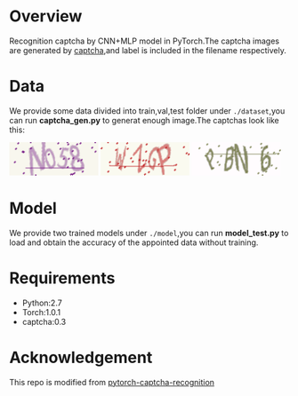 # **Overview**

Recognition captcha by CNN+MLP model in PyTorch.The captcha images are generated by [captcha](https://github.com/lepture/captcha),and label is included in the filename respectively.

# **Data**

We provide some data divided into train,val,test folder under `./dataset`,you can run **captcha_gen.py** to generat enough image.The captchas look like this:

![N058](./dataset/test/100_N058.png)  ![WZGP](./dataset/test/90_WZGP.png) ![PBN6](./dataset/test/91_PBN6.png)

# **Model**

We provide two trained models under `./model`,you can run **model_test.py** to load and obtain the accuracy of the appointed data without training.

# **Requirements**
* Python:2.7
* Torch:1.0.1
* captcha:0.3

# **Acknowledgement**
This repo is modified from [pytorch-captcha-recognition](https://github.com/dee1024/pytorch-captcha-recognition)
